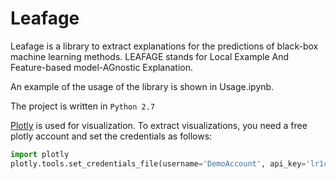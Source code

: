 # Leafage

Leafage is a library to extract explanations for the predictions of black-box machine learning methods.
LEAFAGE stands for Local Example And Feature-based model-AGnostic Explanation.

An example of the usage of the library is shown in Usage.ipynb.

The project is written in `Python 2.7`

[Plotly](https://plot.ly/python/getting-started/) is used for visualization.
To extract visualizations, you need a free plotly account and set the credentials as follows:
```python 
import plotly
plotly.tools.set_credentials_file(username='DemoAccount', api_key='lr1c37zw81')
```